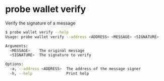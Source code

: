 # probe wallet verify

Verify the signature of a message

```bash
$ probe wallet verify --help
Usage: probe wallet verify --address <ADDRESS> <MESSAGE> <SIGNATURE>

Arguments:
  <MESSAGE>    The original message
  <SIGNATURE>  The signature to verify

Options:
  -a, --address <ADDRESS>  The address of the message signer
  -h, --help               Print help
```